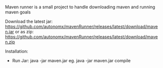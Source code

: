 Maven runner is a small project to handle downloading maven and running maven goals

Download the latest jar: https://github.com/autonomx/mavenRunner/releases/latest/download/maven.jar 
              or as zip: https://github.com/autonomx/mavenRunner/releases/latest/download/maven.zip 

Installation:
- Run Jar: java -jar maven.jar <goal>
       eg. java -jar maven.jar compile
